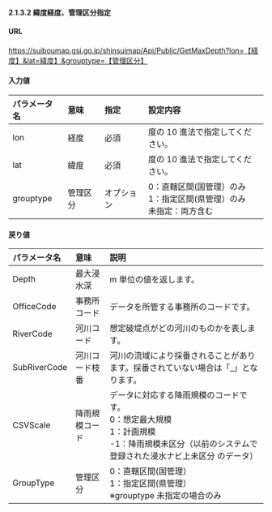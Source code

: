#### 2.1.3.2 緯度経度、管理区分指定

#### URL
https://suiboumap.gsi.go.jp/shinsuimap/Api/Public/GetMaxDepth?lon=【経度】&lat=緯度】&grouptype=【管理区分】

#### 入力値

| パラメータ名 | 意味     | 指定   | 設定内容                                                                                                 |
| :----------- | :------- | :----- | :------------------------------------------------------------------------------------------------------- |
| lon          | 経度     | 必須   | 度の 10 進法で指定してください。                                                                       |
| lat          | 緯度     | 必須   | 度の 10 進法で指定してください。                                                                       |
| grouptype    | 管理区分 | オプション | 0：直轄区間(国管理）のみ<br>1：指定区間(県管理）のみ<br>未指定：両方含む                                   |

#### 戻り値

| パラメータ名 | 意味           | 説明                                                                                                                                                                                              |
| :----------- | :------------- | :------------------------------------------------------------------------------------------------------------------------------------------------------------------------------------------------ |
| Depth        | 最大浸水深     | m 単位の値を返します。                                                                                                                                                                            |
| OfficeCode   | 事務所コード   | データを所管する事務所のコードです。                                                                                                                                                              |
| RiverCode    | 河川コード     | 想定破堤点がどの河川のものかを表します。                                                                                                                                                            |
| SubRiverCode | 河川コード枝番 | 河川の流域により採番されることがあります。採番されていない場合は「_」となります。                                                                                                                     |
| CSVScale     | 降雨規模コード | データに対応する降雨規模のコードです。<br>0：想定最大規模<br>1：計画規模<br>-1：降雨規模未区分（以前のシステムで登録された浸水ナビ上未区分 のデータ）                                                    |
| GroupType    | 管理区分       | 0：直轄区間(国管理）<br>1：指定区間(県管理）<br>※grouptype 未指定の場合のみ                                                                                                                               |
